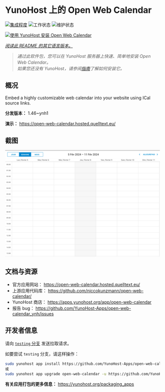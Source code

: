 <!--
注意：此 README 由 <https://github.com/YunoHost/apps/tree/master/tools/readme_generator> 自动生成
请勿手动编辑。
-->

# YunoHost 上的 Open Web Calendar

[![集成程度](https://apps.yunohost.org/badge/integration/open-web-calendar)](https://ci-apps.yunohost.org/ci/apps/open-web-calendar/)
![工作状态](https://apps.yunohost.org/badge/state/open-web-calendar)
![维护状态](https://apps.yunohost.org/badge/maintained/open-web-calendar)

[![使用 YunoHost 安装 Open Web Calendar](https://install-app.yunohost.org/install-with-yunohost.svg)](https://install-app.yunohost.org/?app=open-web-calendar)

*[阅读此 README 的其它语言版本。](./ALL_README.md)*

> *通过此软件包，您可以在 YunoHost 服务器上快速、简单地安装 Open Web Calendar。*  
> *如果您还没有 YunoHost，请参阅[指南](https://yunohost.org/install)了解如何安装它。*

## 概况

Embed a highly customizable web calendar into your website using ICal source links.

**分发版本：** 1.46~ynh1

**演示：** <https://open-web-calendar.hosted.quelltext.eu/>

## 截图

![Open Web Calendar 的截图](./doc/screenshots/screenshot.png)

## 文档与资源

- 官方应用网站： <https://open-web-calendar.hosted.quelltext.eu/>
- 上游应用代码库： <https://github.com/niccokunzmann/open-web-calendar/>
- YunoHost 商店： <https://apps.yunohost.org/app/open-web-calendar>
- 报告 bug： <https://github.com/YunoHost-Apps/open-web-calendar_ynh/issues>

## 开发者信息

请向 [`testing` 分支](https://github.com/YunoHost-Apps/open-web-calendar_ynh/tree/testing) 发送拉取请求。

如要尝试 `testing` 分支，请这样操作：

```bash
sudo yunohost app install https://github.com/YunoHost-Apps/open-web-calendar_ynh/tree/testing --debug
或
sudo yunohost app upgrade open-web-calendar -u https://github.com/YunoHost-Apps/open-web-calendar_ynh/tree/testing --debug
```

**有关应用打包的更多信息：** <https://yunohost.org/packaging_apps>
